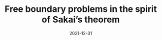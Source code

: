 ---
collection:  publications
category:    manuscripts
paperurl:    'http://jim-vardakis.github.io/files/CRMATH_2021__359_10_1233_0.pdf'
permalink:   /publication/2021.08 VarVol2021_note

authors:     "D. Vardakis, A. Volberg"
title:       "Free boundary problems in the spirit of Sakai’s theorem"
date:        2021-12-31

journal:     "Comptes Rendus. Mathématique"
volume:      359
number:      10
issue:       
pages:       "1233&ndash;1238"

subtitle:    
edition:     
publisher:   
location:    
isbn:        

preprint:    false

url:         

doi:         '10.5802/crmath.259'
journalurl:  
arxiv:       
---